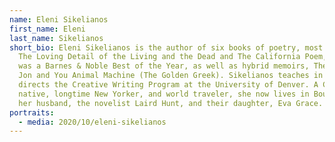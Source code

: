 ```yaml
---
name: Eleni Sikelianos
first_name: Eleni
last_name: Sikelianos
short_bio: Eleni Sikelianos is the author of six books of poetry, most recently
  The Loving Detail of the Living and the Dead and The California Poem, which
  was a Barnes & Noble Best of the Year, as well as hybrid memoirs, The Book of
  Jon and You Animal Machine (The Golden Greek). Sikelianos teaches in and
  directs the Creative Writing Program at the University of Denver. A California
  native, longtime New Yorker, and world traveler, she now lives in Boulder with
  her husband, the novelist Laird Hunt, and their daughter, Eva Grace.
portraits:
  - media: 2020/10/eleni-sikelianos
---
```


